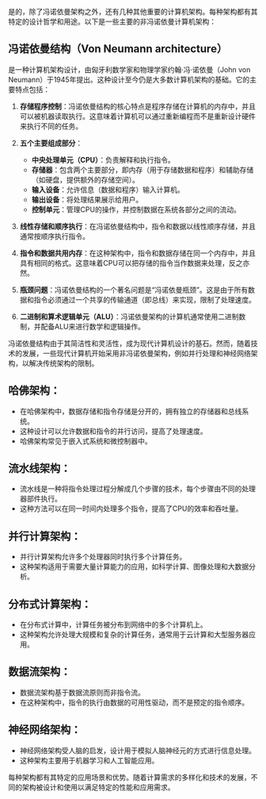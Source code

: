 是的，除了冯诺依曼架构之外，还有几种其他重要的计算机架构。每种架构都有其特定的设计哲学和用途。以下是一些主要的非冯诺依曼计算机架构：

## 冯诺依曼结构（Von Neumann architecture）
是一种计算机架构设计，由匈牙利数学家和物理学家约翰·冯·诺依曼（John von Neumann）于1945年提出。这种设计至今仍是大多数计算机架构的基础。它的主要特点包括：

1. **存储程序控制**：冯诺依曼结构的核心特点是程序存储在计算机的内存中，并且可以被机器读取执行。这意味着计算机可以通过重新编程而不是重新设计硬件来执行不同的任务。

2. **五个主要组成部分**：
   - **中央处理单元（CPU）**：负责解释和执行指令。
   - **存储器**：包含两个主要部分，即内存（用于存储数据和程序）和辅助存储（如硬盘，提供额外的存储空间）。
   - **输入设备**：允许信息（数据和程序）输入计算机。
   - **输出设备**：将处理结果展示给用户。
   - **控制单元**：管理CPU的操作，并控制数据在系统各部分之间的流动。

3. **线性存储和顺序执行**：在冯诺依曼结构中，指令和数据以线性顺序存储，并且通常按顺序执行指令。

4. **指令和数据共用内存**：在这种架构中，指令和数据存储在同一个内存中，并且具有相同的格式。这意味着CPU可以把存储的指令当作数据来处理，反之亦然。

5. **瓶颈问题**：冯诺依曼结构的一个著名问题是“冯诺依曼瓶颈”。这是由于所有数据和指令必须通过一个共享的传输通道（即总线）来实现，限制了处理速度。

6. **二进制和算术逻辑单元（ALU）**：冯诺依曼架构的计算机通常使用二进制数制，并配备ALU来进行数学和逻辑操作。

冯诺依曼结构由于其简洁性和灵活性，成为现代计算机设计的基石。然而，随着技术的发展，一些现代计算机开始采用非冯诺依曼架构，例如并行处理和神经网络架构，以解决传统架构的限制。
## **哈佛架构**：
   - 在哈佛架构中，数据存储和指令存储是分开的，拥有独立的存储器和总线系统。
   - 这种设计可以允许数据和指令的并行访问，提高了处理速度。
   - 哈佛架构常见于嵌入式系统和微控制器中。

## **流水线架构**：
   - 流水线是一种将指令处理过程分解成几个步骤的技术，每个步骤由不同的处理器部件执行。
   - 这种方法可以在同一时间内处理多个指令，提高了CPU的效率和吞吐量。

## **并行计算架构**：
   - 并行计算架构允许多个处理器同时执行多个计算任务。
   - 这种架构适用于需要大量计算能力的应用，如科学计算、图像处理和大数据分析。

## **分布式计算架构**：
   - 在分布式计算中，计算任务被分布到网络中的多个计算机上。
   - 这种架构允许处理大规模和复杂的计算任务，通常用于云计算和大型服务器应用。

## **数据流架构**：
   - 数据流架构基于数据流原则而非指令流。
   - 在这种架构中，指令的执行由数据的可用性驱动，而不是预定的指令顺序。

## **神经网络架构**：
   - 神经网络架构受人脑的启发，设计用于模拟人脑神经元的方式进行信息处理。
   - 这种架构主要用于机器学习和人工智能应用。

每种架构都有其特定的应用场景和优势。随着计算需求的多样化和技术的发展，不同的架构被设计和使用以满足特定的性能和应用需求。